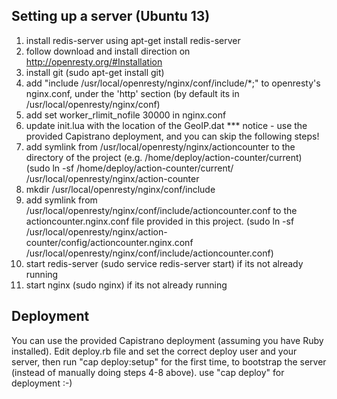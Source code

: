Setting up a server (Ubuntu 13)
---------------------------------
1) install redis-server using apt-get install redis-server
2) follow download and install direction on http://openresty.org/#Installation
3) install git (sudo apt-get install git)
4) add "include /usr/local/openresty/nginx/conf/include/*;" to openresty's nginx.conf, under the 'http' section (by default its in /usr/local/openresty/nginx/conf)
5) add set worker_rlimit_nofile 30000 in nginx.conf
6) update init.lua with the location of the GeoIP.dat
*** notice - use the provided Capistrano deployment, and you can skip the following steps!
6) add symlink from /usr/local/openresty/nginx/actioncounter to the directory of the project (e.g. /home/deploy/action-counter/current) (sudo ln -sf /home/deploy/action-counter/current/ /usr/local/openresty/nginx/action-counter
7) mkdir /usr/local/openresty/nginx/conf/include
8) add symlink from /usr/local/openresty/nginx/conf/include/actioncounter.conf to the actioncounter.nginx.conf file provided in this project. (sudo ln -sf /usr/local/openresty/nginx/action-counter/config/actioncounter.nginx.conf /usr/local/openresty/nginx/conf/include/actioncounter.conf)
9) start redis-server (sudo service redis-server start) if its not already running
10) start nginx (sudo nginx) if its not already running



Deployment
-----------------
You can use the provided Capistrano deployment (assuming you have Ruby installed).
Edit deploy.rb file and set the correct deploy user and your server,
then run "cap deploy:setup" for the first time, to bootstrap the server (instead of manually doing steps 4-8 above).
use "cap deploy" for deployment :-)


